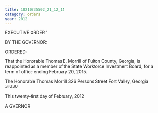 ```yaml
---
title: 18210735502_21_12_14
category: orders
year: 2012
---
```

 

EXECUTIVE ORDER '

BY THE GOVERNOR:

ORDERED:

That the Honorable Thomas E. Morrill of Fulton County, Georgia,
is reappointed as a member of the State Workforce Investment
Board, for a term of office ending February 20, 2015.

The Honorable Thomas Morrill
326 Persons Street
Fort Valley, Georgia 31030

This twenty-ﬁrst day of February, 2012

A GVERNOR

 
  
 

  


